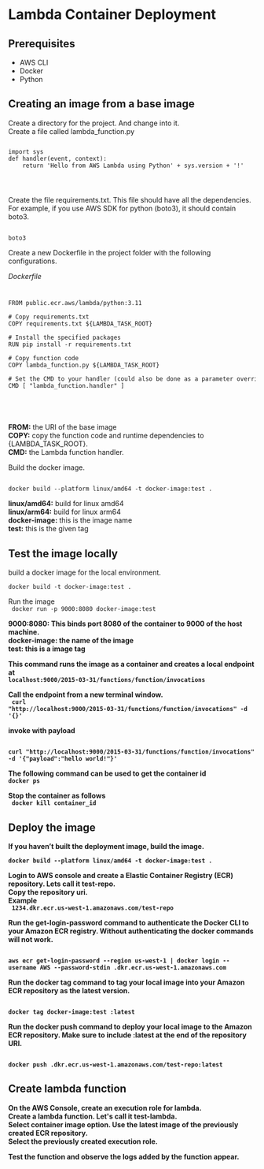 <h1>Lambda Container Deployment</h1>
<h2>Prerequisites</h2>
<ul>
    <li>AWS CLI</li>
    <li>Docker</li>
    <li>Python</li>
</ul>
<h2>Creating an image from a base image</h2>
Create a directory for the project. And change into it.<br>
Create a file called lambda_function.py<br>

<code>
<pre>
import sys
def handler(event, context):
    return 'Hello from AWS Lambda using Python' + sys.version + '!'

</pre>
</code>

Create the file requirements.txt. This file should have all the dependencies. For example, if you use AWS SDK for python (boto3), it should contain boto3.<br>

<code>
boto3
</code>

Create a new Dockerfile in the project folder with the following configurations.<br>

<i>Dockerfile</i>
<code>
<pre>
FROM public.ecr.aws/lambda/python:3.11

# Copy requirements.txt
COPY requirements.txt ${LAMBDA_TASK_ROOT}

# Install the specified packages
RUN pip install -r requirements.txt

# Copy function code
COPY lambda_function.py ${LAMBDA_TASK_ROOT}

# Set the CMD to your handler (could also be done as a parameter override outside of the Dockerfile)
CMD [ "lambda_function.handler" ]

</pre>
</code>

<b>FROM:</b>  the URI of the base image<br>
<b>COPY:</b> copy the function code and runtime dependencies to {LAMBDA_TASK_ROOT}.<br>
<b>CMD:</b> the Lambda function handler.<br>

Build the docker image.<br>

<code>
docker build --platform linux/amd64 -t docker-image:test .
</code>

<b>linux/amd64:</b> build for linux amd64 <br>
<b>linux/arm64:</b> build for linux arm64 <br>
<b>docker-image:</b> this is the image name <br>
<b>test:</b> this is the given tag <br>

<h2>Test the image locally</h2>
build a docker image for the local environment. <br>

<code>
docker build -t docker-image:test .
</code>

Run the image<br>
<code>
docker run -p 9000:8080 docker-image:test
</code>

<b>9000:8080<b>: This binds port 8080 of the container to 9000 of the host machine.<br>
<b>docker-image<b>: the name of the image<br>
<b>test<b>: this is a image tag<br>

This command runs the image as a container and creates a local endpoint at<br>
<code>localhost:9000/2015-03-31/functions/function/invocations</code>

Call the endpoint from a new terminal window.<br>
<code>
curl "http://localhost:9000/2015-03-31/functions/function/invocations" -d '{}'
</code>

invoke with payload<br>

<code>
curl "http://localhost:9000/2015-03-31/functions/function/invocations" -d '{"payload":"hello world!"}'
</code>

The following command can be used to get the container id
<code>
docker ps
</code>

Stop the container as follows<br>
<code>
docker kill container_id
</code>
<h2>Deploy the image</h2>
If you haven’t built the deployment image, build the image.<br>
<code>
docker build --platform linux/amd64 -t docker-image:test .
</code>

Login to AWS console and create a Elastic Container Registry (ECR) repository. Lets call it test-repo.<br>
Copy the repository uri. <br>
Example <br>
<code>
1234.dkr.ecr.us-west-1.amazonaws.com/test-repo
</code>

Run the get-login-password command to authenticate the Docker CLI to your Amazon ECR registry. Without authenticating the docker commands will not work.<br>

<code>
aws ecr get-login-password --region us-west-1 | docker login --username AWS --password-stdin <aws-account-id>.dkr.ecr.us-west-1.amazonaws.com
</code>

Run the docker tag command to tag your local image into your Amazon ECR repository as the latest version.<br>

<code>
docker tag docker-image:test <ECRrepositoryUri>:latest
</code>

Run the docker push command to deploy your local image to the Amazon ECR repository. Make sure to include :latest at the end of the repository URI.<br>

<code>
docker push <aws-account-id>.dkr.ecr.us-west-1.amazonaws.com/test-repo:latest
</code>

<h2>Create lambda function</h2>
On the AWS Console, create an execution role for lambda.<br>
Create a lambda function. Let's call it test-lambda.<br>
Select container image option. Use the latest image of the previously created ECR repository. <br>
Select the previously created execution role.<br>

Test the function and observe the logs added by the function appear. <br>
